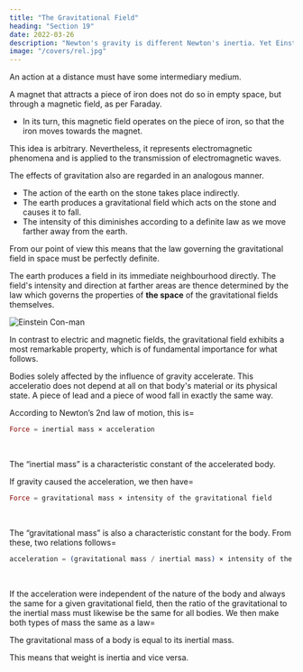 ```yaml
---
title: "The Gravitational Field"
heading: "Section 19"
date: 2022-03-26
description: "Newton's gravity is different Newton's inertia. Yet Einstein unites them"
image: "/covers/rel.jpg"
---
```



<!-- If drop a stone, why does it fall to the ground?” 

The usual is that it is attracted by the earth. 

Modern physics has a slightly different answer. -->

An action at a distance must have some intermediary medium. 
<!-- As a result of the more careful study
of electromagnetic phenomena, we have come to
regard action at a distance as a process impossible
without the intervention of 
medium.  -->

A magnet that attracts a piece of iron does not do so in empty space, but through a magnetic field, as per Faraday. 
- In its turn, this magnetic field operates on the piece of iron, so that the iron moves towards the magnet. 
<!--  we cannot be content to regard this
as meaning that the magnet acts directly on the
iron through the intermediate empty space, but
we are constrained to imagine — after the manner
of Faraday — that the magnet always calls
into being something physically real in the space
around it, that something being what we call a
“magnetic field.”  -->

This idea is arbitrary. Nevertheless, it represents electromagnetic phenomena and is applied to the transmission of electromagnetic waves. 

The effects of gravitation also are regarded in an analogous manner.
- The action of the earth on the stone takes place indirectly. 
- The earth produces a gravitational field which acts on the stone and causes it to fall. 
- The intensity of this diminishes according to a definite law as we move farther away from the earth. 

From our point of view this means that the law governing the gravitational field in space must be perfectly definite. <!-- , in order correctly to represent the diminution of gravitational action with the distance from operative bodies.  -->

The earth produces a field in its immediate neighbourhood directly. <span style="color=  red">The field's intensity and direction at farther areas are thence determined by the law which governs the properties of <b>the space</b> of the gravitational fields themselves.</span>

![Einstein Con-man](/avatars/einbla.png)

In contrast to electric and magnetic fields, the gravitational field exhibits a most remarkable property, which is of fundamental importance for what follows. 

Bodies solely affected by the influence of gravity accelerate. This acceleratio does not depend at all on that body's material or its physical state. A piece of lead and a piece of wood fall in exactly the same way. <!-- manner in a
gravitational field (in vacuo), when they start off from rest or with the same initial velocity.  -->

<!-- This law, which holds most accurately, can be expressed in a different form in the light of the following consideration. -->

According to Newton’s 2nd law of motion, this is= 

``` elixir
Force = inertial mass × acceleration
```

<br>

The “inertial mass” is a characteristic constant of the accelerated body. 

If gravity caused the acceleration, we then have= 

``` elixir
Force = gravitational mass × intensity of the gravitational field
```

<br>

The “gravitational mass” is also a characteristic constant for the body. From these, two relations follows= 

``` elixir
acceleration = (gravitational mass / inertial mass) × intensity of the gravitational field
```

<br>

If the acceleration were independent of the nature of the body and always the same for a given gravitational field, then the ratio of the gravitational to the inertial mass must likewise be the same for all bodies. We then make both types of mass the same as a law=  <!--  By a suitable choice of units we can thus make this ratio equal to unity. We then have the following law=  -->

<div class="squote newton" data-sal="slide-right">
The gravitational mass of a body is equal to its inertial mass.
</div>

This means that weight is inertia and vice versa. 

<!-- It is true that this important law had hitherto been recorded in mechanics, but it had not been interpreted. A satisfactory interpretation can be obtained only if we recognise the following fact=  The same quality of a body manifests itself according to circumstances as “inertia” or as “weight” (lit. “heaviness”).  -->

<!-- In the following section we shall show to what extent this is actually the case, and how this question is connected with the general postulate of relativity.
 -->